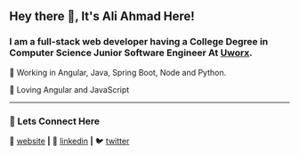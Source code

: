 ## Hey there 👋, It's Ali Ahmad Here!

### I am a full-stack web developer having a College Degree in Computer Science  Junior Software Engineer At [Uworx][uworx].



🧠 Working in Angular, Java, Spring Boot, Node and Python.

💜 Loving Angular and JavaScript

---
### 🙌 Lets Connect Here


🏡 [website][website] **|**
👔 [linkedin][linkedin] **|**
🐦 [twitter][twitter]

[website]: https://aliahmad.codes/
[linkedin]: https://www.linkedin.com/in/aliahmaddev/
[twitter]: https://twitter.com/AliAhmadCse
[uworx]: https://www.uworx.co.uk/

<!--
**aliahmadcse/aliahmadcse** is a ✨ _special_ ✨ repository because its `README.md` (this file) appears on your GitHub profile.

Here are some ideas to get you started:

-   🔭 I’m currently working on ...
-   🌱 I’m currently learning ...
-   👯 I’m looking to collaborate on ...
-   🤔 I’m looking for help with ...
-   💬 Ask me about ...
-   📫 How to reach me: ...
-   😄 Pronouns: ...
-   ⚡ Fun fact: ...
    -->
